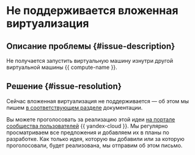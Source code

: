 # Не поддерживается вложенная виртуализация


## Описание проблемы {#issue-description}

Не получается запустить виртуальную машину изнутри другой виртуальной машины {{ compute-name }}.

## Решение {#issue-resolution}

Сейчас вложенная виртуализация не поддерживается — об этом мы пишем [в соответствующем разделе](../../../compute/qa/vm.md#nested-virtualization) документации.

Вы можете проголосовать за реализацию этой идеи [на портале сообщества пользователей](https://yandex.cloud/ru/features/302) {{ yandex-cloud }}. Мы регулярно просматриваем все предложения и добавляем их в планы по разработке. Как только идея, которую вы добавили или за которую проголосовали, будет реализована, мы отправим об этом письмо.
